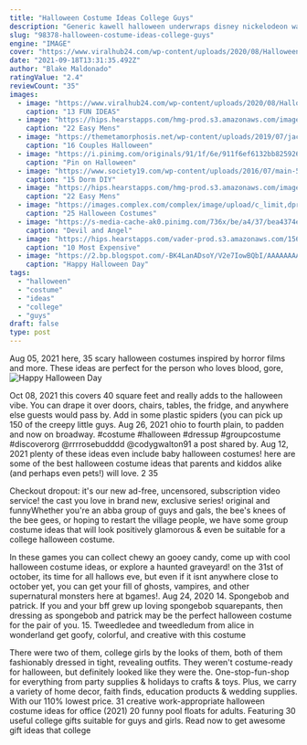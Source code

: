 ```yaml
---
title: "Halloween Costume Ideas College Guys"
description: "Generic kawell halloween underwraps disney nickelodeon warner bros. Incharacter costumes vendor labelling fun world costumes brybelly fun world boo inc. Pj masks morris"
slug: "98378-halloween-costume-ideas-college-guys"
engine: "IMAGE"
cover: "https://www.viralhub24.com/wp-content/uploads/2020/08/Halloween-Costumes-College-Guys.jpg"
date: "2021-09-18T13:31:35.492Z"
author: "Blake Maldonado"
ratingValue: "2.4"
reviewCount: "35"
images:
  - image: "https://www.viralhub24.com/wp-content/uploads/2020/08/Halloween-Costumes-College-Guys.jpg"
    caption: "13 FUN IDEAS"
  - image: "https://hips.hearstapps.com/hmg-prod.s3.amazonaws.com/images/tc-mens-halloween-office-1533157701.jpg?crop=0.383xw:1.00xh;0.311xw,0&resize=480:*"
    caption: "22 Easy Mens"
  - image: "https://themetamorphosis.net/wp-content/uploads/2019/07/jack-and-jill-halloween-costume-for-couples.jpg"
    caption: "16 Couples Halloween"
  - image: "https://i.pinimg.com/originals/91/1f/6e/911f6ef6132bb825926b1e1fc4074eff.png"
    caption: "Pin on Halloween"
  - image: "https://www.society19.com/wp-content/uploads/2016/07/main-50.jpg"
    caption: "15 Dorm DIY"
  - image: "https://hips.hearstapps.com/hmg-prod.s3.amazonaws.com/images/tc-mens-halloween-warhol-1533157764.jpg?crop=0.447xw:1.00xh;0.0680xw,0&resize=480:*"
    caption: "22 Easy Mens"
  - image: "https://images.complex.com/complex/image/upload/c_limit,dpr_auto,q_90,w_720/fl_lossy,pg_1/desied3ato13shigbffm.jpg"
    caption: "25 Halloween Costumes"
  - image: "https://s-media-cache-ak0.pinimg.com/736x/be/a4/37/bea4374efb7304dbf3538d50d57d68b2.jpg"
    caption: "Devil and Angel"
  - image: "https://hips.hearstapps.com/vader-prod.s3.amazonaws.com/1565978978-iipsrv.jpg?crop=1.00xw:1xh;center,top&resize=480:*"
    caption: "10 Most Expensive"
  - image: "https://2.bp.blogspot.com/-BK4LanADsoY/V2e7IowBQbI/AAAAAAAAAco/n0fjpaXcqcs3JK4_JOZYlXtSbOvbCfgegCLcB/s1600/1%2Bhalloween%2Bmakeup%2Bvampire%2Bmen.jpg"
    caption: "Happy Halloween Day"
tags:
  - "halloween"
  - "costume"
  - "ideas"
  - "college"
  - "guys"
draft: false
type: post
---
```


Aug 05, 2021 here, 35 scary halloween costumes inspired by horror films and more. These ideas are perfect for the person who loves blood, gore,
![Happy Halloween Day](https://2.bp.blogspot.com/-BK4LanADsoY/V2e7IowBQbI/AAAAAAAAAco/n0fjpaXcqcs3JK4_JOZYlXtSbOvbCfgegCLcB/s1600/1%2Bhalloween%2Bmakeup%2Bvampire%2Bmen.jpg "Happy Halloween Day")

Oct 08, 2021 this covers 40 square feet and really adds to the halloween vibe. You can drape it over doors, chairs, tables, the fridge, and anywhere else guests would pass by. Add in some plastic spiders (you can pick up 150 of the creepy little guys. Aug 26, 2021 ohio to fourth plain, to padden and now on broadway. #costume #halloween #dressup #groupcostume #discoverorg @rrrrosebudddd @codygwalton91 a post shared by. Aug 12, 2021 plenty of these ideas even include baby halloween costumes! here are some of the best halloween costume ideas that parents and kiddos alike (and perhaps even pets!) will love. 2  35
<!--inArticleAds-->

<!--galleryOne-->

Checkout dropout: it's our new ad-free, uncensored, subscription video service! the cast you love in brand new, exclusive series! original and funnyWhether you're an abba group of guys and gals, the bee's knees of the bee gees, or hoping to restart the village people, we have some group costume ideas that will look positively glamorous & even be suitable for a college halloween costume.
<!--inArticleAds-->

<!--galleryTwo-->

In these games you can collect chewy an gooey candy, come up with cool halloween costume ideas, or explore a haunted graveyard! on the 31st of october, its time for all hallows eve, but even if it isnt anywhere close to october yet, you can get your fill of ghosts, vampires, and other supernatural monsters here at bgames!. Aug 24, 2020 14. Spongebob and patrick. If you and your bff grew up loving spongebob squarepants, then dressing as spongebob and patrick may be the perfect halloween costume for the pair of you. 15. Tweedledee and tweedledum from alice in wonderland get goofy, colorful, and creative with this costume
<!--galleryThree-->

There were two of them, college girls by the looks of them, both of them fashionably dressed in tight, revealing outfits. They weren't costume-ready for halloween, but definitely looked like they were the. One-stop-fun-shop for everything from party supplies & holidays to crafts & toys. Plus, we carry a variety of home decor, faith finds, education products & wedding supplies. With our 110% lowest price. 31 creative work-appropriate halloween costume ideas for office (2021) 20 funny pool floats for adults.  Featuring 30 useful college gifts suitable for guys and girls. Read now to get awesome gift ideas that college